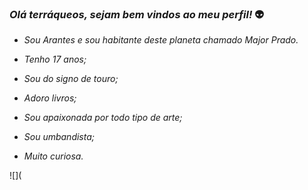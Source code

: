 ### _Olá terráqueos, sejam bem vindos ao meu perfil!_ 👽

- *_Sou Arantes e sou habitante deste planeta chamado Major Prado._*




- _Tenho 17 anos;_
- _Sou do signo de touro;_
- _Adoro livros;_
- _Sou apaixonada por todo tipo de arte;_
- _Sou umbandista;_
- _Muito curiosa._

![](
